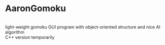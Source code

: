 # AaronGomoku
<br>
light-weight gomoku GUI program with object-oriented structure and nice AI algorithm<br>
C++ version temporarily<br>

